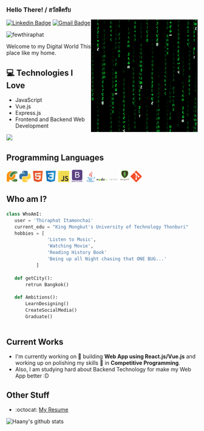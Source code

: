 
### Hello There! / สวัสดีครับ


<img src = 'https://github.com/fewthiraphat/fewthiraphat/blob/main/images/matrix.gif' alt = 'Awesome Matrix Code' align='right'/>

[![Linkedin Badge](https://img.shields.io/badge/-fewthiraphat-blue?style=flat-square&logo=Linkedin&logoColor=white&link=https://www.linkedin.com/in/haany-ali)](https://www.linkedin.com/in/thiraphat-itamonchai-48046a188/) [![Gmail Badge](https://img.shields.io/badge/-few.thiraphat@gmail.com-c14438?style=flat-square&logo=Gmail&logoColor=white&link=mailto:asterp04@gmail.com)](few.thiraphat@gmail.com)
<p align="left"> <img src="https://komarev.com/ghpvc/?username=fewthiraphat" alt="fewthiraphat" /> </p>

Welcome to my Digital World This place like my home.

## :computer: Technologies I Love
* JavaScript
* Vue.js
* Express.js
* Frontend and Backend Web Development

<img src = "https://github-readme-stats.vercel.app/api/top-langs/?username=fewthiraphat&layout=compact">

## Programming Languages
<img src = 'https://github.com/fewthiraphat/fewthiraphat/blob/main/images/pycharm.svg' width='30'/> <img src = 'https://github.com/fewthiraphat/fewthiraphat/blob/main/images/python2.png' height='30'/>
<img src = 'https://github.com/fewthiraphat/fewthiraphat/blob/main/images/html.svg' width='30'/> <img src = 'https://github.com/fewthiraphat/fewthiraphat/blob/main/images/css.svg' width='30'/> <img src = 'https://github.com/fewthiraphat/fewthiraphat/blob/main/images/js.svg' width='30'/> <img src = 'https://github.com/fewthiraphat/fewthiraphat/blob/main/images/bootstrap.svg' width='33'/>  <img src = 'https://github.com/fewthiraphat/fewthiraphat/blob/main/images/java.svg' width='30'/><img src = 'https://github.com/fewthiraphat/fewthiraphat/blob/main/images/node.png' width='30'/><img src = 'https://github.com/fewthiraphat/fewthiraphat/blob/main/images/express.png' width='30'/><img src = 'https://github.com/fewthiraphat/fewthiraphat/blob/main/images/mongo.png' width='30'/><img src = 'https://github.com/fewthiraphat/fewthiraphat/blob/main/images/git.svg' width='30'/>
 
 ## Who am I?
 ```python
 class WhoAmI:
 	user = 'Thiraphat Itamonchai'
	current_edu = "King Mongkut's University of Technology Thonburi"
	hobbies = [
				'Listen to Music',
				'Watching Movie',
				'Reading History Book'
				'Being up all Night chasing that ONE BUG...'
			]
	
	def getCity():
		retrun Bangkok()
	
	def Ambitions():
		LearnDesigning()
		CreateSocialMedia()
		Graduate()
	
 ```
 
## Current Works
 * I'm currently working on 🔭 building **Web App using React.js/Vue.js** and working up on polishing my skills 🌱 in **Competitive Programming**.
 * Also, I am studying hard about Backend Technology for make my Web App better :D
 
## Other Stuff
  - :octocat: [My Resume](https://github.com/fewthiraphat)

![Haany's github stats](https://github-readme-stats.vercel.app/api?username=fewthiraphat&show_icons=true&hide=[%22issues%22])
 
 
